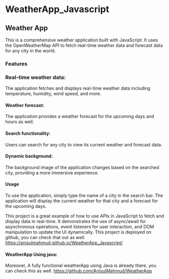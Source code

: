 # WeatherApp_Javascript

## Weather App
This is a comprehensive weather application built with JavaScript. It uses the OpenWeatherMap API to fetch real-time weather data and forecast data for any city in the world.

### Features
### Real-time weather data: 
The application fetches and displays real-time weather data including temperature, humidity, wind speed, and more.
#### Weather forecast: 
The application provides a weather forecast for the upcoming days and hours as well.
#### Search functionality: 
Users can search for any city to view its current weather and forecast data.
#### Dynamic background: 
The background image of the application changes based on the searched city, providing a more immersive experience.

#### Usage
To use the application, simply type the name of a city in the search bar. The application will display the current weather for that city and a forecast for the upcoming days.

This project is a great example of how to use APIs in JavaScript to fetch and display data in real-time. It demonstrates the use of async/await for asynchronous operations, event listeners for user interaction, and DOM manipulation to update the UI dynamically.
This project is deployed on github, you can check that out as well.
https://anisulmahmud.github.io/WeatherApp_Javascript/

#### WeatherApp Using java: 
Moreover, A fully functional weatherApp using Java is already there, you can check this as well. https://github.com/AnisulMahmud/WeatherApp
